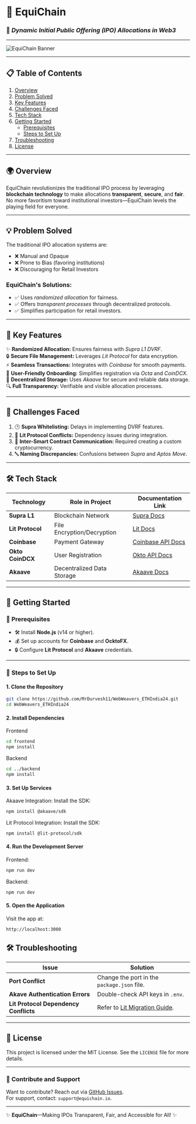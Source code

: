 # 🌟 **EquiChain**  
### 🚀 *Dynamic Initial Public Offering (IPO) Allocations in Web3*

---

![EquiChain Banner](https://via.placeholder.com/1200x300?text=EquiChain+-+Revolutionizing+IPO+Allocations)  

---

## 📋 **Table of Contents**  
1. [Overview](#overview)  
2. [Problem Solved](#problem-solved)  
3. [Key Features](#key-features)  
4. [Challenges Faced](#challenges-faced)  
5. [Tech Stack](#tech-stack)  
6. [Getting Started](#getting-started)  
   - [Prerequisites](#prerequisites)  
   - [Steps to Set Up](#steps-to-set-up)  
7. [Troubleshooting](#troubleshooting)  
8. [License](#license)  

---

## 🌍 **Overview**  
EquiChain revolutionizes the traditional IPO process by leveraging **blockchain technology** to make allocations **transparent**, **secure**, and **fair**. No more favoritism toward institutional investors—EquiChain levels the playing field for everyone.  

---

## 💡 **Problem Solved**  
The traditional IPO allocation systems are:  
- ❌ Manual and Opaque  
- ❌ Prone to Bias (favoring institutions)  
- ❌ Discouraging for Retail Investors  

### **EquiChain's Solutions:**  
- ✅ Uses *randomized allocation* for fairness.  
- ✅ Offers *transparent processes* through decentralized protocols.  
- ✅ Simplifies participation for retail investors.  

---

## 🔑 **Key Features**  
✨ **Randomized Allocation:** Ensures fairness with *Supra L1 DVRF*.  
🔒 **Secure File Management:** Leverages *Lit Protocol* for data encryption.  
⚡ **Seamless Transactions:** Integrates with *Coinbase* for smooth payments.  
🧩 **User-Friendly Onboarding:** Simplifies registration via *Octa* and *CoinDCX*.  
📁 **Decentralized Storage:** Uses *Akaave* for secure and reliable data storage.  
🔍 **Full Transparency:** Verifiable and visible allocation processes.  

---

## 🚧 **Challenges Faced**  
1. 🕒 **Supra Whitelisting:** Delays in implementing DVRF features.  
2. 🔗 **Lit Protocol Conflicts:** Dependency issues during integration.  
3. 📜 **Inter-Smart Contract Communication:** Required creating a custom cryptocurrency.  
4. 🔤 **Naming Discrepancies:** Confusions between *Supra* and *Aptos Move*.  

---

## 🛠 **Tech Stack**  
| Technology          | Role in Project                | Documentation Link                                    |  
|---------------------|--------------------------------|-----------------------------------------------------|  
| **Supra L1**        | Blockchain Network            | [Supra Docs](https://docs.supra.com/)               |  
| **Lit Protocol**    | File Encryption/Decryption    | [Lit Docs](https://www.litprotocol.com/)            |  
| **Coinbase**        | Payment Gateway               | [Coinbase API Docs](https://docs.cdp.coinbase.com/) |  
| **Okto CoinDCX**    | User Registration             | [Okto API Docs](https://coindcx.com/api/help/)      |  
| **Akaave**          | Decentralized Data Storage    | [Akaave Docs](https://docs.akave.ai/)               |  

---

## 📖 **Getting Started**  

### 🔑 **Prerequisites**  
- 🛠 Install **Node.js** (v14 or higher).  
- 💰 Set up accounts for **Coinbase** and **OcktoFX**.  
- 🔒 Configure **Lit Protocol** and **Akaave** credentials.  

---

### 🚀 **Steps to Set Up**

#### **1. Clone the Repository**  
```bash  
git clone https://github.com/MrDurvesh11/WebWeavers_ETHIndia24.git  
cd WebWeavers_ETHIndia24
```

#### **2. Install Dependencies** 

Frontend
```bash
cd frontend  
npm install  
```

Backend
```bash
cd ../backend  
npm install  
```
#### **3. Set Up Services** 

Akaave Integration:
Install the SDK:

```bash
npm install @akaave/sdk 
```

Lit Protocol Integration:
Install the SDK:

```bash
npm install @lit-protocol/sdk  
```

#### **4. Run the Development Server**

Frontend:
```bash
npm run dev
```
  
Backend:

```bash
npm run dev
```

#### **5. Open the Application** 
Visit the app at:

```arduino
http://localhost:3000
```

## 🛠 **Troubleshooting**

| **Issue**                          | **Solution**                                           |
|------------------------------------|-------------------------------------------------------|
| **Port Conflict**                  | Change the port in the `package.json` file.           |
| **Akave Authentication Errors**    | Double-check API keys in `.env`.                      |
| **Lit Protocol Dependency Conflicts** | Refer to [Lit Migration Guide](https://developer.litprotocol.com/category/migrating-from-earlier-versions). |

---

## 📝 **License**  
This project is licensed under the MIT License. See the `LICENSE` file for more details.

---

### 🎉 **Contribute and Support**  
Want to contribute? Reach out via [GitHub Issues](https://github.com/MrDurvesh11/WebWeavers_ETHIndia24/issues).  
For support, contact: `support@equichain.io`.  

---

✨ **EquiChain**—Making IPOs Transparent, Fair, and Accessible for All! ✨  
